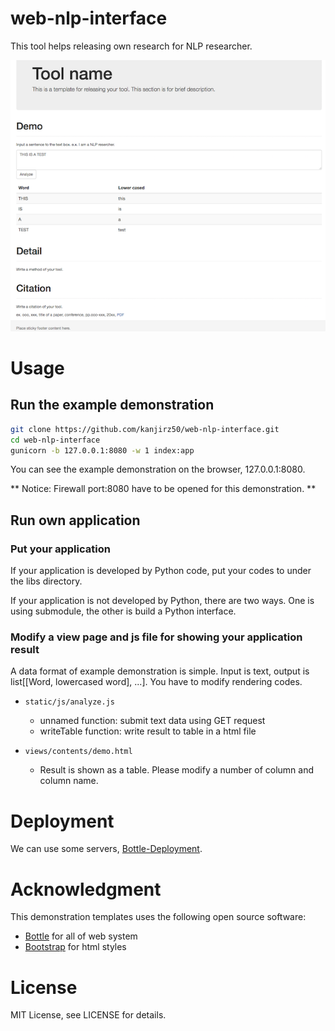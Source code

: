 # web-nlp-interface
This tool helps releasing own research for NLP researcher.

![demonstration image](screen_shot.png)

# Usage

## Run the example demonstration

```sh
git clone https://github.com/kanjirz50/web-nlp-interface.git
cd web-nlp-interface
gunicorn -b 127.0.0.1:8080 -w 1 index:app
```

You can see the example demonstration on the browser, 127.0.0.1:8080.

** Notice: Firewall port:8080 have to be opened for this demonstration. **

## Run own application

### Put your application

If your application is developed by Python code, put your codes to under the libs directory.

If your application is not developed by Python, there are two ways. One is using submodule, the other is build a Python interface.


### Modify a view page and js file for showing your application result

A data format of example demonstration is simple.
Input is text, output is list[[Word, lowercased word], ...].
You have to modify rendering codes.

- `static/js/analyze.js`
  - unnamed function: submit text data using GET request
  - writeTable function: write result to table in a html file

- `views/contents/demo.html`
  - Result is shown as a table. Please modify a number of column and column name.

# Deployment
We can use some servers, [Bottle-Deployment](http://bottlepy.org/docs/dev/deployment.html).

# Acknowledgment
This demonstration templates uses the following open source software:
- [Bottle](http://bottlepy.org/docs/dev/index.html) for all of web system
- [Bootstrap](http://getbootstrap.com/) for html styles

# License
MIT License, see LICENSE for details.
